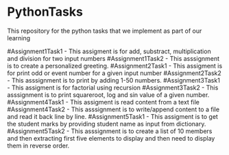 # PythonTasks
This repository for the python tasks that we implement as  part of our learning

#Assignment1Task1 - This assigment is for add, substract, multiplication and division for two input numbers
#Assignment1Task2 - This asssignment is to create a personalized greeting.
#Assignment2Task1 - This assigment is for print odd or event number for a given input number
#Assignment2Task2 - This asssignment is to print by adding 1-50 numbers.
#Assignment3Task1 - This assigment is for factorial using recursion
#Assignment3Task2 - This asssignment is to print squareroot, log and sin value of a given number.
#Assignment4Task1 - This assigment is read content from a text file
#Assignment4Task2 - This asssignment is to write/append content to a file and read it back line by line.
#Assignment5Task1 - This assigment is to get the student marks by providing student name as input from dictionary.
#Assignment5Task2 - This asssignment is to create a list of 10 members and then extracting first five elements to display and then need to display them in reverse order.

